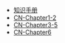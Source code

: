 
* [知识手册](/)
* [CN-Chapter1-2](./Network/CN-Chapter1-2.md "Chapter1-2")
* [CN-Chapter3-5](./Network/CN-Chapter3-5.md "CN-Chapter3-5")
* [CN-Chapter6](./Network/CN-Chapter-6.md "CN-Chapter6")